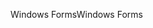 <span data-ttu-id="f673a-101">Windows Forms</span><span class="sxs-lookup"><span data-stu-id="f673a-101">Windows Forms</span></span>